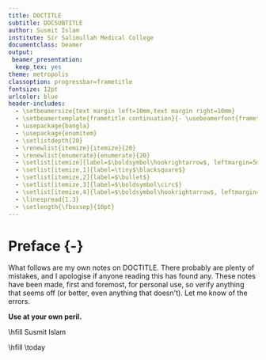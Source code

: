 ```yaml
---
title: DOCTITLE
subtitle: DOCSUBTITLE
author: Susmit Islam
institute: Sir Salimullah Medical College
documentclass: beamer
output:
 beamer_presentation:
  keep_tex: yes
theme: metropolis
classoption: progressbar=frametitle
fontsize: 12pt
urlcolor: blue
header-includes:
  - \setbeamersize{text margin left=10mm,text margin right=10mm}
  - \setbeamertemplate{frametitle continuation}{- \usebeamerfont{frametitle}\insertcontinuationcount}
  - \usepackage{bangla}
  - \usepackage{enumitem}
  - \setlistdepth{20}
  - \renewlist{itemize}{itemize}{20}
  - \renewlist{enumerate}{enumerate}{20}
  - \setlist[itemize]{label=$\boldsymbol\hookrightarrow$, leftmargin=5mm}
  - \setlist[itemize,1]{label=\tiny$\blacksquare$}
  - \setlist[itemize,2]{label=$\bullet$}
  - \setlist[itemize,3]{label=$\boldsymbol\circ$}
  - \setlist[itemize,4]{label=$\boldsymbol\hookrightarrow$, leftmargin=5mm}
  - \linespread{1.3}
  - \setlength{\fboxsep}{10pt}
---
```

# Preface {-}
What follows are my own notes on DOCTITLE. There probably
 are plenty of mistakes, and I apologise if anyone reading this has found any.
 These notes have been made, first and foremost, for personal use, so
 verify anything that seems off (or better, even anything that doesn't).
 Let me know of the errors. 

 **Use at your own peril.**

\hfill Susmit Islam

\hfill \today
